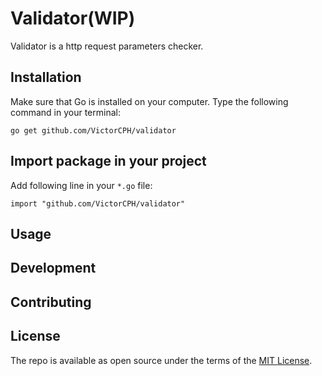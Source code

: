# Validator(WIP)

Validator is a http request parameters checker.

## Installation

Make sure that Go is installed on your computer. Type the following command in your terminal:

```shell
go get github.com/VictorCPH/validator
```

## Import package in your project

Add following line in your `*.go` file:

```golang
import "github.com/VictorCPH/validator"
```

## Usage

## Development

## Contributing

## License

The repo is available as open source under the terms of the [MIT License](http://opensource.org/licenses/MIT).

